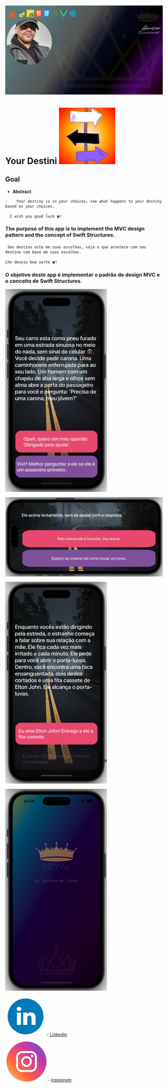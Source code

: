 

![GenilsonDC Banner](Documentation/GitGenilsonDC.png)

# Your Destini  ![iconDestiniApp](Documentation/icon.png)

##  Goal

-    **Abstract**

   ```
   -    Your destiny is in your choices, see what happens to your destiny based on your choices.
   
   	 I wish you good luck 🍀!
   ```
   
   

###    The purpose of this app is to implement the MVC design pattern and the concept of Swift Structures.





####  

```
 Seu destino esta em suas escolhas, veja o que acontece com seu destino com base em suas escolhas. 

Lhe desejo boa sorte 🍀!

```

### O objetivo deste app é implementar o padrão de design MVC e o conceito de Swift Structures.



![startApp](Documentation/startApp.png)

![Layout ok](Documentation/horizontal.png)

![interation](Documentation/buttonPressed.png)



![Splash](Documentation/LauncScreen.png)

[![linkedin](Documentation/linkedin_icon.png)](https://www.linkedin.com/in/genilson-do-carmo-8a42b89a/) - [Linkedin](https://www.linkedin.com/in/genilson-do-carmo-8a42b89a/)      



​    [![instagrm](Documentation/instag.png)](https://www.instagram.com/genilson_carmo/) -  [instagram](https://www.instagram.com/genilson_carmo/)

